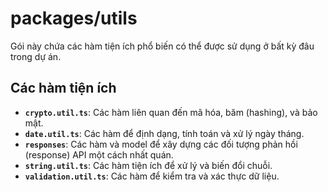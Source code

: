 # packages/utils

Gói này chứa các hàm tiện ích phổ biến có thể được sử dụng ở bất kỳ đâu trong dự án. 

## Các hàm tiện ích

- **`crypto.util.ts`**: Các hàm liên quan đến mã hóa, băm (hashing), và bảo mật.
- **`date.util.ts`**: Các hàm để định dạng, tính toán và xử lý ngày tháng.
- **`responses`**: Các hàm và model để xây dựng các đối tượng phản hồi (response) API một cách nhất quán.
- **`string.util.ts`**: Các hàm tiện ích để xử lý và biến đổi chuỗi.
- **`validation.util.ts`**: Các hàm để kiểm tra và xác thực dữ liệu.